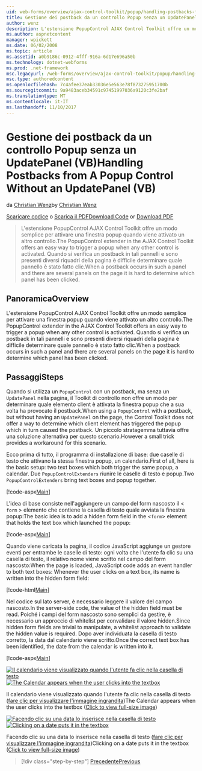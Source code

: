 ```yaml
---
uid: web-forms/overview/ajax-control-toolkit/popup/handling-postbacks-from-a-popup-control-without-an-updatepanel-vb
title: Gestione dei postback da un controllo Popup senza un UpdatePanel (VB) | Documenti Microsoft
author: wenz
description: L'estensione PopupControl AJAX Control Toolkit offre un modo semplice per attivare una finestra popup quando viene attivato un altro controllo. Quando si verifica un postback in su...
ms.author: aspnetcontent
manager: wpickett
ms.date: 06/02/2008
ms.topic: article
ms.assetid: a0b9186c-0912-4fff-916a-6d17e696a50b
ms.technology: dotnet-webforms
ms.prod: .net-framework
msc.legacyurl: /web-forms/overview/ajax-control-toolkit/popup/handling-postbacks-from-a-popup-control-without-an-updatepanel-vb
msc.type: authoredcontent
ms.openlocfilehash: 7c4afee37eab33036e5e563e78f873275951700b
ms.sourcegitcommit: 9a9483aceb34591c97451997036a9120c3fe2baf
ms.translationtype: MT
ms.contentlocale: it-IT
ms.lasthandoff: 11/10/2017
---
```

<a name="handling-postbacks-from-a-popup-control-without-an-updatepanel-vb"></a><span data-ttu-id="29598-104">Gestione dei postback da un controllo Popup senza un UpdatePanel (VB)</span><span class="sxs-lookup"><span data-stu-id="29598-104">Handling Postbacks from A Popup Control Without an UpdatePanel (VB)</span></span>
====================
<span data-ttu-id="29598-105">da [Christian Wenz](https://github.com/wenz)</span><span class="sxs-lookup"><span data-stu-id="29598-105">by [Christian Wenz](https://github.com/wenz)</span></span>

<span data-ttu-id="29598-106">[Scaricare codice](http://download.microsoft.com/download/9/3/f/93f8daea-bebd-4821-833b-95205389c7d0/PopupControl3.vb.zip) o [Scarica il PDF](http://download.microsoft.com/download/2/d/c/2dc10e34-6983-41d4-9c08-f78f5387d32b/popupcontrol3VB.pdf)</span><span class="sxs-lookup"><span data-stu-id="29598-106">[Download Code](http://download.microsoft.com/download/9/3/f/93f8daea-bebd-4821-833b-95205389c7d0/PopupControl3.vb.zip) or [Download PDF](http://download.microsoft.com/download/2/d/c/2dc10e34-6983-41d4-9c08-f78f5387d32b/popupcontrol3VB.pdf)</span></span>

> <span data-ttu-id="29598-107">L'estensione PopupControl AJAX Control Toolkit offre un modo semplice per attivare una finestra popup quando viene attivato un altro controllo.</span><span class="sxs-lookup"><span data-stu-id="29598-107">The PopupControl extender in the AJAX Control Toolkit offers an easy way to trigger a popup when any other control is activated.</span></span> <span data-ttu-id="29598-108">Quando si verifica un postback in tali pannelli e sono presenti diversi riquadri della pagina è difficile determinare quale pannello è stato fatto clic.</span><span class="sxs-lookup"><span data-stu-id="29598-108">When a postback occurs in such a panel and there are several panels on the page it is hard to determine which panel has been clicked.</span></span>


## <a name="overview"></a><span data-ttu-id="29598-109">Panoramica</span><span class="sxs-lookup"><span data-stu-id="29598-109">Overview</span></span>

<span data-ttu-id="29598-110">L'estensione PopupControl AJAX Control Toolkit offre un modo semplice per attivare una finestra popup quando viene attivato un altro controllo.</span><span class="sxs-lookup"><span data-stu-id="29598-110">The PopupControl extender in the AJAX Control Toolkit offers an easy way to trigger a popup when any other control is activated.</span></span> <span data-ttu-id="29598-111">Quando si verifica un postback in tali pannelli e sono presenti diversi riquadri della pagina è difficile determinare quale pannello è stato fatto clic.</span><span class="sxs-lookup"><span data-stu-id="29598-111">When a postback occurs in such a panel and there are several panels on the page it is hard to determine which panel has been clicked.</span></span>

## <a name="steps"></a><span data-ttu-id="29598-112">Passaggi</span><span class="sxs-lookup"><span data-stu-id="29598-112">Steps</span></span>

<span data-ttu-id="29598-113">Quando si utilizza un `PopupControl` con un postback, ma senza un `UpdatePanel` nella pagina, il Toolkit di controllo non offre un modo per determinare quale elemento client è attivata la finestra popup che a sua volta ha provocato il postback.</span><span class="sxs-lookup"><span data-stu-id="29598-113">When using a `PopupControl` with a postback, but without having an `UpdatePanel` on the page, the Control Toolkit does not offer a way to determine which client element has triggered the popup which in turn caused the postback.</span></span> <span data-ttu-id="29598-114">Un piccolo stratagemma tuttavia offre una soluzione alternativa per questo scenario.</span><span class="sxs-lookup"><span data-stu-id="29598-114">However a small trick provides a workaround for this scenario.</span></span>

<span data-ttu-id="29598-115">Ecco prima di tutto, il programma di installazione di base: due caselle di testo che attivano la stessa finestra popup, un calendario.</span><span class="sxs-lookup"><span data-stu-id="29598-115">First of all, here is the basic setup: two text boxes which both trigger the same popup, a calendar.</span></span> <span data-ttu-id="29598-116">Due `PopupControlExtenders` riunire le caselle di testo e popup.</span><span class="sxs-lookup"><span data-stu-id="29598-116">Two `PopupControlExtenders` bring text boxes and popup together.</span></span>

[!code-aspx[Main](handling-postbacks-from-a-popup-control-without-an-updatepanel-vb/samples/sample1.aspx)]

<span data-ttu-id="29598-117">L'idea di base consiste nell'aggiungere un campo del form nascosto il &lt; `form` &gt; elemento che contiene la casella di testo quale avviata la finestra popup:</span><span class="sxs-lookup"><span data-stu-id="29598-117">The basic idea is to add a hidden form field in the &lt;`form`&gt; element that holds the text box which launched the popup:</span></span>

[!code-aspx[Main](handling-postbacks-from-a-popup-control-without-an-updatepanel-vb/samples/sample2.aspx)]

<span data-ttu-id="29598-118">Quando viene caricata la pagina, il codice JavaScript aggiunge un gestore eventi per entrambe le caselle di testo: ogni volta che l'utente fa clic su una casella di testo, il relativo nome viene scritto nel campo del form nascosto:</span><span class="sxs-lookup"><span data-stu-id="29598-118">When the page is loaded, JavaScript code adds an event handler to both text boxes: Whenever the user clicks on a text box, its name is written into the hidden form field:</span></span>

[!code-html[Main](handling-postbacks-from-a-popup-control-without-an-updatepanel-vb/samples/sample3.html)]

<span data-ttu-id="29598-119">Nel codice sul lato server, è necessario leggere il valore del campo nascosto.</span><span class="sxs-lookup"><span data-stu-id="29598-119">In the server-side code, the value of the hidden field must be read.</span></span> <span data-ttu-id="29598-120">Poiché i campi del form nascosto sono semplici da gestire, è necessario un approccio di whitelist per convalidare il valore hidden.</span><span class="sxs-lookup"><span data-stu-id="29598-120">Since hidden form fields are trivial to manipulate, a whitelist approach to validate the hidden value is required.</span></span> <span data-ttu-id="29598-121">Dopo aver individuata la casella di testo corretto, la data dal calendario viene scritto.</span><span class="sxs-lookup"><span data-stu-id="29598-121">Once the correct text box has been identified, the date from the calendar is written into it.</span></span>

[!code-aspx[Main](handling-postbacks-from-a-popup-control-without-an-updatepanel-vb/samples/sample4.aspx)]


<span data-ttu-id="29598-122">[![Il calendario viene visualizzato quando l'utente fa clic nella casella di testo](handling-postbacks-from-a-popup-control-without-an-updatepanel-vb/_static/image2.png)](handling-postbacks-from-a-popup-control-without-an-updatepanel-vb/_static/image1.png)</span><span class="sxs-lookup"><span data-stu-id="29598-122">[![The Calendar appears when the user clicks into the textbox](handling-postbacks-from-a-popup-control-without-an-updatepanel-vb/_static/image2.png)](handling-postbacks-from-a-popup-control-without-an-updatepanel-vb/_static/image1.png)</span></span>

<span data-ttu-id="29598-123">Il calendario viene visualizzato quando l'utente fa clic nella casella di testo ([fare clic per visualizzare l'immagine ingrandita](handling-postbacks-from-a-popup-control-without-an-updatepanel-vb/_static/image3.png))</span><span class="sxs-lookup"><span data-stu-id="29598-123">The Calendar appears when the user clicks into the textbox ([Click to view full-size image](handling-postbacks-from-a-popup-control-without-an-updatepanel-vb/_static/image3.png))</span></span>


<span data-ttu-id="29598-124">[![Facendo clic su una data lo inserisce nella casella di testo](handling-postbacks-from-a-popup-control-without-an-updatepanel-vb/_static/image5.png)](handling-postbacks-from-a-popup-control-without-an-updatepanel-vb/_static/image4.png)</span><span class="sxs-lookup"><span data-stu-id="29598-124">[![Clicking on a date puts it in the textbox](handling-postbacks-from-a-popup-control-without-an-updatepanel-vb/_static/image5.png)](handling-postbacks-from-a-popup-control-without-an-updatepanel-vb/_static/image4.png)</span></span>

<span data-ttu-id="29598-125">Facendo clic su una data lo inserisce nella casella di testo ([fare clic per visualizzare l'immagine ingrandita](handling-postbacks-from-a-popup-control-without-an-updatepanel-vb/_static/image6.png))</span><span class="sxs-lookup"><span data-stu-id="29598-125">Clicking on a date puts it in the textbox ([Click to view full-size image](handling-postbacks-from-a-popup-control-without-an-updatepanel-vb/_static/image6.png))</span></span>

>[!div class="step-by-step"]
[<span data-ttu-id="29598-126">Precedente</span><span class="sxs-lookup"><span data-stu-id="29598-126">Previous</span></span>](handling-postbacks-from-a-popup-control-with-an-updatepanel-vb.md)
